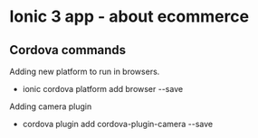# Ionic 3 app - about ecommerce

## Cordova commands
Adding new platform to run in browsers.
- ionic cordova platform add browser --save

Adding camera plugin
- cordova plugin add cordova-plugin-camera --save
